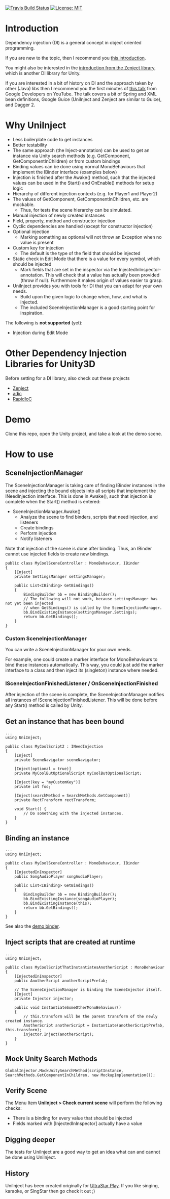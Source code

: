 
[![Travis Build Status](https://travis-ci.org/achimmihca/UniInject.svg?branch=main)](https://travis-ci.org/achimmihca/UniInject)
[![License: MIT](https://img.shields.io/badge/License-MIT-yellow.svg)](https://github.com/achimmihca/UniInject/blob/main/LICENSE)

# Introduction

Dependency injection (DI) is a general concept in object oriented programming.

If you are new to the topic, then I recommend you [this introduction](https://www.codementor.io/@copperstarconsulting/dependency-injection-a-gentle-introduction-697qjipog).

You might also be interested in the [introduction from the Zenject library](https://github.com/modesttree/Zenject#theory), which is another DI library for Unity.

If you are interested in a bit of history on DI and the approach taken by other (Java) libs then I recommend you the first minutes of [this talk](https://www.youtube.com/watch?v=oK_XtfXPkqw) from Google Developers on YouTube.
The talk covers a bit of Spring and XML bean definitions, Google Guice (UniInject and Zenject are similar to Guice), and Dagger 2.

# Why UniInject

- Less boilerplate code to get instances
- Better testability
- The same approach (the Inject-annotation) can be used to get an instance via Unity search methods (e.g. GetComponent, GetComponentInChildren) or from custom bindings
- Binding values can be done using normal MonoBehaviours that implement the IBinder interface (examples below)
- Injection is finished after the Awake() method, such that the injected values can be used in the Start() and OnEnable() methods for setup logic
- Hierarchy of different injection contexts (e.g. for Player1 and Player2)
- The values of GetComponent, GetComponentInChildren, etc. are mockable.
    - Thus, for tests the scene hierarchy can be simulated.
- Manual injection of newly created instances
- Field, property, method and constructor injection
- Cyclic dependencies are handled (except for constructor injection)
- Optional injection
    - Marking something as optional will not throw an Exception when no value is present
- Custom key for injection
    - The default is the type of the field that should be injected
- Static check in Edit Mode that there is a value for every symbol, which should be injected
    - Mark fields that are set in the inspector via the InjectedInInspector-annotation.
    This will check that a value has actually been provided (throw if null).
    Furthermore it makes origin of values easier to grasp.
- UniInject provides you with tools for DI that you can adapt for your own needs.
    - Build upon the given logic to change when, how, and what is injected.
    - The included SceneInjectionManager is a good starting point for inspiration.

The following is **not supported** (yet):

- Injection during Edit Mode

# Other Dependency Injection Libraries for Unity3D

Before setting for a DI library, also check out these projects
- [Zenject](https://github.com/modesttree/Zenject)
- [adic](https://github.com/intentor/adic/)
- [RapidIoC](https://github.com/cpgames/RapidIoC)

# Demo

Clone this repo, open the Unity project, and take a look at the demo scene.

# How to use

## SceneInjectionManager

The SceneInjectionManager is taking care of finding IBinder instances in the scene and injecting the bound objects into all scripts that implement the INeedInjection interface. This is done in Awake(), such that injection is complete when the Start() method is entered:

- SceneInjectionManager.Awake()
    - Analyze the scene to find binders, scripts that need injection, and listeners
    - Create bindings
    - Perform injection
    - Notify listeners

Note that injection of the scene is done after binding. Thus, an IBinder cannot use injected fields to create new bindings.
```
public class MyCoolSceneController : MonoBehaviour, IBinder
{
    [Inject]
    private SettingsManager settingsManager;
    
    public List<IBinding> GetBindings()
    {
        BindingBuilder bb = new BindingBuilder();
        // The following will not work, because settingsManager has not yet been injected
        // when GetBindings() is called by the SceneInjectionManager.
        bb.BindExistingInstance(settingsManager.Settings);
        return bb.GetBindings();
    }
}
```

### Custom SceneInjectionManager

You can write a SceneInjectionManager for your own needs.

For example, one could create a marker interface for MonoBehaviours to bind these instances automatically.
This way, you could just add the marker interface to a class and then inject its (singleton) instance where needed.

### ISceneInjectionFinishedListener / OnSceneInjectionFinished

After injection of the scene is complete, the SceneInjectionManager notifies all instances of ISceneInjectionFinishedListener.
This will be done before any Start() method is called by Unity.

## Get an instance that has been bound

```
...
using UniInject;

public class MyCoolScript2 : INeedInjection
{
    [Inject]
    private SceneNavigator sceneNavigator;

    [Inject(optional = true)]
    private MyCoolButOptionalScript myCoolButOptionalScript;

    [Inject(key = "myCustomKey")]
    private int foo;

    [Inject(searchMethod = SearchMethods.GetComponent)]
    private RectTransform rectTransform;

    void Start() {
        // Do something with the injected instances.
    }
}
```

## Binding an instance

```
...
using UniInject;

public class MyCoolSceneController : MonoBehaviour, IBinder
{
    [InjectedInInspector]
    public SongAudioPlayer songAudioPlayer;
    
    public List<IBinding> GetBindings()
    {
        BindingBuilder bb = new BindingBuilder();
        bb.BindExistingInstance(songAudioPlayer);
        bb.BindExistingInstance(this);
        return bb.GetBindings();
    }
}
```

See also the [demo binder](https://github.com/achimmihca/UniInject/blob/main/UniInject/Assets/Scenes/DependencyInjectionDemo/DependencyInjectionDemoBinder.cs).

## Inject scripts that are created at runtime

```
...
using UniInject;

public class MyCoolScriptThatInstantiatesAnotherScript : MonoBehaviour
{
    [InjectedInInspector]
    public AnotherScript anotherScriptPrefab;

    // The SceneInjectionManager is binding the SceneInjector itself.
    [Inject]
    private Injector injector;
    
    public void InstantiateSomeOtherMonoBehaviour()
    {
        // this.transform will be the parent transform of the newly created instance.
        AnotherScript anotherScript = Instantiate(anotherScriptPrefab, this.transform);
        injector.Inject(anotherScript);
    }
}
```

## Mock Unity Search Methods

```
GlobalInjector.MockUnitySearchMethod(scriptInstance, SearchMethods.GetComponentInChildren, new MockupImplementation());
```

## Verify Scene

The Menu Item **UniInject > Check current scene** will perform the following checks:

- There is a binding for every value that should be injected
- Fields marked with [InjectedInInspector] actually have a value

## Digging deeper

The tests for UniInject are a good way to get an idea what can and cannot be done using UniInject.

## History

UniInject has been created originally for [UltraStar Play](https://github.com/UltraStar-Deluxe/Play).
If you like singing, karaoke, or SingStar then go check it out ;)
